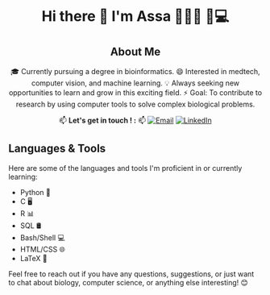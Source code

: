 <div align="center">

# Hi there 👋 I'm Assa 👩🏿‍🎓 🧬💻

## About Me

 🎓 Currently pursuing a degree in bioinformatics.
 😄 Interested in medtech, computer vision, and machine learning.
 💡 Always seeking new opportunities to learn and grow in this exciting field.
 ⚡ Goal: To contribute to research by using computer tools to solve complex biological problems. 

📫 **Let's get in touch ! :** 📫 [![Email](https://img.shields.io/badge/-Email-red?style=flat-square&logo=gmail)](mailto:assadiabirapro@gmail.com) [![LinkedIn](https://upload.wikimedia.org/wikipedia/commons/thumb/c/c9/Linkedin.svg/40px-Linkedin.svg.png)](https://www.linkedin.com/in/assadiabira/)

</div>

## Languages & Tools

Here are some of the languages and tools I'm proficient in or currently learning:

- Python 🐍
- C 🖥️
- R 📊
- SQL 🛢️
- Bash/Shell 💻
- HTML/CSS 🌐
- LaTeX 📝 

Feel free to reach out if you have any questions, suggestions, or just want to chat about biology, computer science, or anything else interesting! 😊

